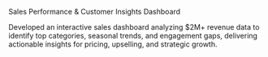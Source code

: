 Sales Performance & Customer Insights Dashboard


Developed an interactive sales dashboard analyzing $2M+ revenue data to identify top categories, seasonal trends, and engagement gaps, delivering actionable insights for pricing, upselling, and strategic growth.

